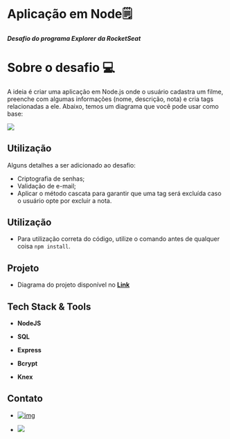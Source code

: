 # Aplicação em Node🗒️

##### Desafio do programa Explorer da RocketSeat



# Sobre o desafio 💻

A ideia é criar uma aplicação em Node.js onde o usuário cadastra um filme, preenche com algumas informações (nome, 		descrição, nota) e cria tags relacionadas a ele. Abaixo, temos um diagrama que você pode usar como base:



![](https://github.com/FabioLuizz/Movies-api/blob/master/Image/Diagrama.png?raw=true)



## Utilização

Alguns detalhes a ser adicionado ao desafio:

- Criptografia de senhas;
- Validação de e-mail;
- Aplicar o método cascata para garantir que uma tag será excluída caso o usuário opte por excluir a nota.



## Utilização

- Para utilização correta do código, utilize o comando antes de qualquer coisa `npm install`.




## Projeto

- Diagrama do projeto disponível no [**Link**](https://drawsql.app/teams/fabio-5/diagrams/desafio-rocketseat)




## Tech Stack & Tools

- **NodeJS** 
- **SQL**

- **Express**
- **Bcrypt**
- **Knex**




## Contato

- [![img](https://camo.githubusercontent.com/b8a1ffcb4b0a201641870c9e5610f496c34ea8ec09af3522823e75eb4df26d9a/68747470733a2f2f696d672e736869656c64732e696f2f62616467652f2d4c696e6b6564496e2d3232323232323f7374796c653d666c61742d737175617265266c6f676f3d4c696e6b6564696e266c6f676f436f6c6f723d7768697465266c696e6b3d68747470733a2f2f7777772e6c696e6b6564696e2e636f6d2f696e2f7375646970746f67686f736839392f)](https://www.linkedin.com/in/fabioluizz/)

- <a href="mailto: fabioluis19341@gmail.com"><img src="https://img.shields.io/badge/-Gmail-c14438?style=flat&logo=Gmail&logoColor=white"/></a>



